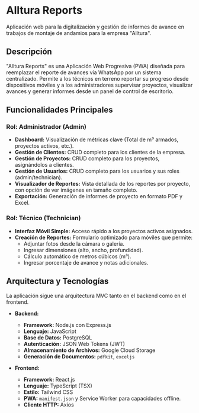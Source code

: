 # Alltura Reports

Aplicación web para la digitalización y gestión de informes de avance en trabajos de montaje de andamios para la empresa "Alltura".

## Descripción

"Alltura Reports" es una Aplicación Web Progresiva (PWA) diseñada para reemplazar el reporte de avances vía WhatsApp por un sistema centralizado. Permite a los técnicos en terreno reportar su progreso desde dispositivos móviles y a los administradores supervisar proyectos, visualizar avances y generar informes desde un panel de control de escritorio.

## Funcionalidades Principales

### Rol: Administrador (Admin)
- **Dashboard:** Visualización de métricas clave (Total de m³ armados, proyectos activos, etc.).
- **Gestión de Clientes:** CRUD completo para los clientes de la empresa.
- **Gestión de Proyectos:** CRUD completo para los proyectos, asignándolos a clientes.
- **Gestión de Usuarios:** CRUD completo para los usuarios y sus roles (admin/technician).
- **Visualizador de Reportes:** Vista detallada de los reportes por proyecto, con opción de ver imágenes en tamaño completo.
- **Exportación:** Generación de informes de proyecto en formato PDF y Excel.

### Rol: Técnico (Technician)
- **Interfaz Móvil Simple:** Acceso rápido a los proyectos activos asignados.
- **Creación de Reportes:** Formulario optimizado para móviles que permite:
  - Adjuntar fotos desde la cámara o galería.
  - Ingresar dimensiones (alto, ancho, profundidad).
  - Cálculo automático de metros cúbicos (m³).
  - Ingresar porcentaje de avance y notas adicionales.

## Arquitectura y Tecnologías

La aplicación sigue una arquitectura MVC tanto en el backend como en el frontend.

- **Backend:**
  - **Framework:** Node.js con Express.js
  - **Lenguaje:** JavaScript
  - **Base de Datos:** PostgreSQL
  - **Autenticación:** JSON Web Tokens (JWT)
  - **Almacenamiento de Archivos:** Google Cloud Storage
  - **Generación de Documentos:** `pdfkit`, `exceljs`

- **Frontend:**
  - **Framework:** React.js
  - **Lenguaje:** TypeScript (TSX)
  - **Estilo:** Tailwind CSS
  - **PWA:** `manifest.json` y Service Worker para capacidades offline.
  - **Cliente HTTP:** Axios
